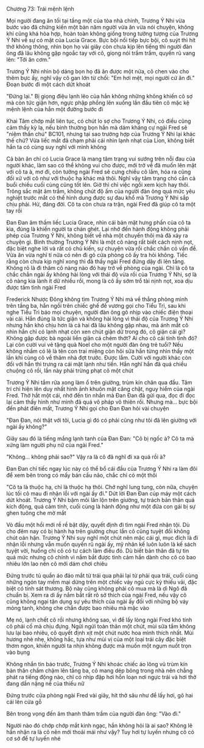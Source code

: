 




Chương 73: Trái mệnh lệnh

Mọi người đang ăn tối tại tầng một của tòa nhà chính, Trương Ý Nhi vừa bước vào đã chứng kiến một bàn năm người vừa ăn vừa nói chuyện, không khí cũng khá hòa hợp, hoàn toàn không giống trong tưởng tượng của Trương Ý Nhi về sự có mặt của Lucia Grace. Bực bội nối tiếp bực bội, cô suýt thì hít thở không thông, nhìn bọn họ vài giây còn chưa kịp lên tiếng thì người đàn ông đã lâu không gặp ngoắc tay với cô, giọng nói trầm trầm, quyến rũ vang lên: "Tới ăn cơm."

Trương Ý Nhi nhìn bộ dáng bọn họ đã ăn được một nửa, cô chen vào cho thêm bực ấy, nghĩ vậy cô gan lớn từ chối: "Em hơi mệt, mọi người cứ ăn đi." Đoạn bước đi một cách dứt khoát

"Đứng lại." Bị giọng điệu lạnh lẽo của hắn không những không khiến cô sợ mà còn tức giận hơn, ngực phập phồng lên xuống lần đầu tiên cô mặc kệ mệnh lệnh của hắn một đường bước đi

Khai Tâm chớp mắt liên tục, có chút lo sợ cho Trương Ý Nhi, có điều cũng cảm thấy kỳ lạ, nếu bình thường bọn hắn mà dám kháng cự ngài Fred sẽ "niệm thần chú" BC101, nhưng tại sao trường hợp của Trương Ý Nhi lại khác thế chứ? Vừa liếc mắt đã chạm phải cái nhìn lạnh nhạt của Lion, không biết hắn ta có cùng suy nghĩ với mình không

Cả bàn ăn chỉ có Lucia Grace là mang tâm trạng vui sướng trên nỗi đau của người khác, làm sao có thể không vui cho được, mới trở về đã muốn lên mặt với cô ta à, mơ đi, còn tưởng ngài Fred sẽ cưng chiều cô lắm, hóa ra cũng đối xử với cô như với thuộc hạ khác mà thôi. Nghĩ vậy tâm trạng chó cắn cả buổi chiều cuối cùng cũng tốt lên. Giờ thì chỉ việc ngồi xem kịch hay thôi. Trông sắc mặt âm trầm, không chút độ ấm của người đàn ông quá mức yêu nghiệt trước mắt có thể hình dung được sự đau khổ mà Trương Ý Nhi sắp chịu phải. Hừ, đáng đời. Cô ta còn chưa ra trận, ngài Fred đã giúp cô ta một tay rồi

Đan Đan âm thầm liếc Lucia Grace, nhìn cái bản mặt hưng phấn của cô ta kìa, đúng là khiến người ta chán ghét. Lại nhớ đến hành động không phải phép của Trương Ý Nhi, không biết về nhà một chuyến thôi mà đã xảy ra chuyện gì. Bình thường Trương Ý Nhi là một cô nàng rất biết cách nịnh nọt, đặc biệt nghe lời và rất có chủ kiến, sự chuyện vừa rồi chắc chắn có vấn đề. Vừa ăn vừa nghĩ tí nữa có nên đi gõ cửa phòng cô ấy tra hỏi không. Tiếc rằng còn chưa kịp nghĩ xong thì đã thấy ngài Fred đứng dậy đi lên tầng. Không rõ là đi thăm cô nàng nào đó hay trở về phòng của ngài. Chỉ là cô ta chắc chắn ngài ấy không hài lòng với thái độ vừa rồi của Trương Ý Nhi, sợ là cô nàng kia lành ít dữ nhiều rồi, mong là cô ấy sớm trổ tài nịnh nọt, xoa dịu được tâm tình ngài Fred

Frederick Nhược Đông không tìm Trương Ý Nhi mà về thẳng phòng mình trên tầng ba, hắn ngồi trên chiếc ghế đế vương gọi cho Tiểu Trì, sau khi nghe Tiểu Trì báo mọi chuyện, người đàn ông gõ nhịp vào chiếc điện thoại vài cái. Hắn đúng là tức giận và không hài lòng vì thái độ của Trương Ý Nhi nhưng hắn khó chịu hơn là cả hai đã lâu không gặp nhau, mà ánh mắt cô nhìn hắn chỉ có lạnh nhạt còn xen chút giận dữ trong đó, cô giận cái gì? Không gặp được bà ngoài liền giận cá chém thớt? Ai cho cô cái tính tình đó? Lại còn cười vui vẻ tặng quà Noel cho một người đàn ông trẻ tuổi? Nếu không nhầm có lẽ là tên con trai miệng còn hôi sữa hắn từng nhìn thấy một lần khi cùng cô về thăm nhà đợt trước. Được lắm. Cười với người khác còn đối với hắn thì trưng ra cái mặt lạnh như tiền. Hắn nghĩ hắn đã quá chiều chuộng cô rồi, lần này phải trừng phạt cô một chút

Trương Ý Nhi tắm rửa xong làm ổ trên giường, trùm kín chăn qua đầu. Tâm trí chỉ hiện lên duy nhất hình ảnh khuôn mặt căng chặt, nguy hiểm của ngài Fred. Thở hắt một cái, nhớ đến tin nhắn mà Đan Đan đã gửi qua, đọc đi đọc lại cảm thấy hình như mình đã quá vô pháp vô thiên rồi. Nhưng mà... bực bội đến phát điên mất, Trương Ý Nhi gọi cho Đan Đan hỏi vài chuyện

"Đan Đan, nói thật với tôi, Lucia gì đó có phải cũng như tôi đã lên giường với ngài ấy không?"

Giây sau đó là tiếng mắng lạnh tanh của Đan Đan: "Cô bị ngốc à? Cô ta mà xứng làm người phụ nữ của ngài Fred."

"Không... không phải sao?" Vậy ra là cô đã nghĩ đi xa quá rồi à?

Đan Đan chỉ tiếc ngay lúc này có thể bổ cái đầu của Trương Ý Nhi ra làm đôi để xem bên trong có mấy bán cầu não, chắc chỉ có một thôi

"Cô ta là thuộc hạ, chỉ là thuộc hạ thôi. Chớ nghĩ lung tung, còn nữa, chuyện lúc tối cô mau đi nhận lỗi với ngài ấy đi." Dứt lời Đan Đan cúp máy một cách dứt khoát. Trương Ý Nhi bặm môi lăn lộn trên giường, tự trách bản thân quá kích động, quá cảm tính, cuối cùng là hành động như một đứa con gái bị sự ghen tuông che mờ mắt

Vò đầu một hồi mới rề rề bật dậy, quyết định đi tìm ngài Fred nhận tội. Dù cho đêm nay có bị hành hạ trên giường chục lần cô cũng tuyệt đối không chút oán hận. Trương Ý Nhi suy nghĩ một chút nên mặc cái gì, mục đích là đi nhận lỗi nhưng vẫn muốn quyến rũ ngài ấy, mỹ nhân kế luôn luôn là kế sách tuyệt vời, huống chi cô có tư cách làm điều đó. Dù biết bản thân đã tự tin quá mức nhưng cô chính vì nắm bắt được tình cảm hắn dành cho cô có bao nhiêu lớn lao nên cô mới dám chơi chiêu

Đứng trước tủ quần áo đảo mắt từ trái qua phải lại từ phải qua trái, cuối cùng những ngón tay mềm mại dừng trên một chiếc váy ngủ cực kỳ thiếu vải, đặc biệt có tính sát thương. Bộ này cũng không phải cô mua mà là dì Ngô đã chuẩn bị. Xem ra dì ấy nắm bắt rất rõ sở thích của ngài Fred, nếu vậy cô cũng không ngại tận dụng sự yêu thích của ngài ấy đối với những bộ váy mỏng tanh, không che chắn được bao nhiêu mà mặc vào

Mẹ nó, lạnh chết cô rồi nhưng không sao, vì để lấy lòng ngài Fred khó tính cô phải cố mà chịu đựng. Ngửi ngửi toàn thân một chút, mùi sữa tắm không lưu lại bao nhiêu, cô quyết định xịt một chút nước hoa mình thích nhất. Mùi hương nhè nhẹ, không hắc, tựa như mùi vị của một loại trái cây đặc biệt thơm ngon, khiến người ta nhịn không được mà muốn một ngụm nuốt trọn vào bụng

Không nhắn tin báo trước, Trương Ý Nhi khoác chiếc áo lông vũ trùm kín bản thân chầm chậm lên tầng ba, cô mang dép bông trong nhà nên chẳng phát ra tiếng động nào, chỉ có nhịp đập hơi hỗn loạn nơi ngực trái và hơi thở đang dần nặng nề của thiếu nữ

Đứng trước cửa phòng ngài Fred vài giây, hít thở sâu như để lấy hơi, gõ hai cái lên cửa gỗ

Bên trong vọng đến âm thanh thâm trầm của người đàn ông: "Vào đi."

Người nào đó chớp chớp mắt kinh ngạc, hắn không hỏi là ai sao? Không lẽ hắn nhận ra là cô nên mới thoải mái như vậy? Tuy hơi tự luyến nhưng cô có cơ sở để tự luyến nhé




